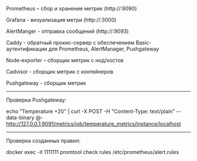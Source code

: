 Prometheus  	  – сбор и хранение метрик (http://:9090)

Grafana    		  - визуализация метри  (http://:3000)

AlertManger 	  - отправка сообщений  (http://:9093)

Caddy			  - обратный прокис-сервер с обеспечением Basic-аутентификации для Prometheus, AlertManager, Pushgateway

Node-exporter     – сборщик метрик c нод/хостов

Cadvisor 		  - сборщик метрик c контейнеров

Pushgateway       - сборщик метрик

____

Проверка Pushgateway:

echo "Temperature +20" | curl   -X POST -H  "Content-Type: text/plain" --data-binary @-  http://127.0.0.1:9091/metrics/job/temperature_metrics/instance/localhost
____

Проверка созданных правил:

docker exec -it 1111111 promtool  check rules /etc/prometheus/alert.rules

